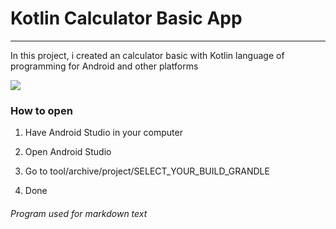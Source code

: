 # Kotlin Calculator Basic App

---

In this project, i created an calculator basic with Kotlin language of programming for Android and other platforms

![](C:\Users\Romeo\AndroidStudioProjects\LearnKotlinCalc\Capture.PNG)



### How to open

1.  Have Android Studio in your computer 

2. Open Android Studio

3. Go to tool/archive/project/SELECT_YOUR_BUILD_GRANDLE

4. Done

###### Program used  for markdown text
